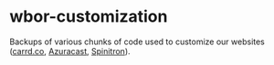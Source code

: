 # wbor-customization

Backups of various chunks of code used to customize our websites ([carrd.co](https://wbor.org), [Azuracast](https://azura.wbor.org/login), [Spinitron](https://spinitron.com/WBOR/)).
